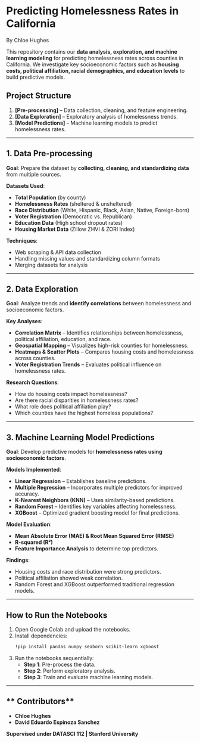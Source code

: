 # **Predicting Homelessness Rates in California**  
By Chloe Hughes 

This repository contains our **data analysis, exploration, and machine learning modeling** for predicting homelessness rates across counties in California. We investigate key socioeconomic factors such as **housing costs, political affiliation, racial demographics, and education levels** to build predictive models.

## **Project Structure**
1. **[Pre-processing]** – Data collection, cleaning, and feature engineering.
2. **[Data Exploration]** – Exploratory analysis of homelessness trends.
3. **[Model Predictions]** – Machine learning models to predict homelessness rates.

---

## **1. Data Pre-processing**
**Goal**: Prepare the dataset by **collecting, cleaning, and standardizing data** from multiple sources.

**Datasets Used**:
- **Total Population** (by county)
- **Homelessness Rates** (sheltered & unsheltered)
- **Race Distribution** (White, Hispanic, Black, Asian, Native, Foreign-born)
- **Voter Registration** (Democratic vs. Republican)
- **Education Data** (High school dropout rates)
- **Housing Market Data** (Zillow ZHVI & ZORI Index)

**Techniques**:
- Web scraping & API data collection
- Handling missing values and standardizing column formats
- Merging datasets for analysis

---

## **2. Data Exploration**
 **Goal**: Analyze trends and **identify correlations** between homelessness and socioeconomic factors.

**Key Analyses**:
- **Correlation Matrix** – Identifies relationships between homelessness, political affiliation, education, and race.
- **Geospatial Mapping** – Visualizes high-risk counties for homelessness.
- **Heatmaps & Scatter Plots** – Compares housing costs and homelessness across counties.
- **Voter Registration Trends** – Evaluates political influence on homelessness rates.

**Research Questions**:
- How do housing costs impact homelessness?
- Are there racial disparities in homelessness rates?
- What role does political affiliation play?
- Which counties have the highest homeless populations?

---

## **3. Machine Learning Model Predictions**
**Goal**: Develop predictive models for **homelessness rates using socioeconomic factors**.

**Models Implemented**:
- **Linear Regression** – Establishes baseline predictions.
- **Multiple Regression** – Incorporates multiple predictors for improved accuracy.
- **K-Nearest Neighbors (KNN)** – Uses similarity-based predictions.
- **Random Forest** – Identifies key variables affecting homelessness.
- **XGBoost** – Optimized gradient boosting model for final predictions.

**Model Evaluation**:
- **Mean Absolute Error (MAE) & Root Mean Squared Error (RMSE)**
- **R-squared (R²)**
- **Feature Importance Analysis** to determine top predictors.

**Findings**:
- Housing costs and race distribution were strong predictors.
- Political affiliation showed weak correlation.
- Random Forest and XGBoost outperformed traditional regression models.

---

## **How to Run the Notebooks**
1. Open Google Colab and upload the notebooks.
2. Install dependencies:
   ```bash
   !pip install pandas numpy seaborn scikit-learn xgboost
   ```
3. Run the notebooks sequentially:
   - **Step 1**: Pre-process the data.
   - **Step 2**: Perform exploratory analysis.
   - **Step 3**: Train and evaluate machine learning models.

---

## ** Contributors**
- **Chloe Hughes**
- **David Eduardo Espinoza Sanchez**

**Supervised under DATASCI 112 | Stanford University**
